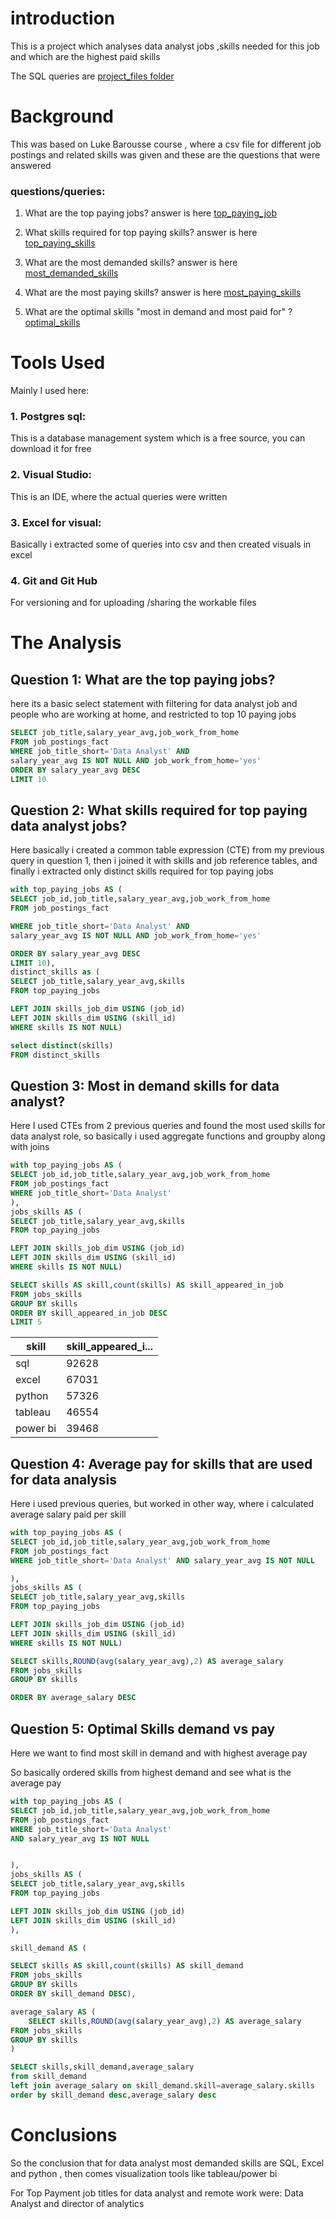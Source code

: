 # introduction

This is a project which analyses data analyst jobs ,skills needed for this job and which are the highest paid skills

The SQL queries are [project_files folder](/project_files/)

# Background

This was based on Luke Barousse course , where a csv file for different job postings and related skills was given
and these are the questions that were answered 

### questions/queries:
1. What are the top paying jobs? answer is here [top_paying_job](/project_files/1.top_paying_job.sql/)

2. What skills required for top paying skills? answer is here [top_paying_skills](/project_files/2.%20top_paying_job_skills.sql)

3. What are the most demanded skills? answer is here [most_demanded_skills](/project_files/3.%20most_indemand_skills.sql)

4. What are the most paying skills? answer is here [most_paying_skills](/project_files/4.%20top_paying_skills.sql)

5. What are the optimal skills "most in demand and most paid for" ? [optimal_skills](/project_files/5.optimal_skills.sql)

# Tools Used

Mainly I used here:

### **1. Postgres sql:**

This is a database management system which is a free source, you can download it for free

### **2. Visual Studio:**

This is an IDE, where the actual queries were written

### **3. Excel for visual:**

Basically i extracted some of queries into csv and then created visuals in excel

### **4. Git and Git Hub**

For versioning and for uploading /sharing the workable files

# The Analysis

## Question 1: What are the top paying jobs?

here its a basic select statement with filtering for data analyst job and people who are working at home, and restricted to top 10 paying jobs

```sql
SELECT job_title,salary_year_avg,job_work_from_home
FROM job_postings_fact
WHERE job_title_short='Data Analyst' AND 
salary_year_avg IS NOT NULL AND job_work_from_home='yes'
ORDER BY salary_year_avg DESC
LIMIT 10 

```
## Question 2: What skills required for top paying data analyst jobs?

Here basically i created a common table expression (CTE) from my previous query in question 1, then i joined it with skills and job reference tables, and finally i extracted only distinct skills required for top paying jobs

``` sql
with top_paying_jobs AS (
SELECT job_id,job_title,salary_year_avg,job_work_from_home
FROM job_postings_fact

WHERE job_title_short='Data Analyst' AND 
salary_year_avg IS NOT NULL AND job_work_from_home='yes'

ORDER BY salary_year_avg DESC
LIMIT 10),
distinct_skills as (
SELECT job_title,salary_year_avg,skills
FROM top_paying_jobs

LEFT JOIN skills_job_dim USING (job_id)
LEFT JOIN skills_dim USING (skill_id)
WHERE skills IS NOT NULL)

select distinct(skills)
FROM distinct_skills

```

## Question 3: Most in demand skills for data analyst?

Here I used CTEs from 2 previous queries and found the most used skills for data analyst role, so basically i used aggregate functions and groupby along with joins

``` sql
with top_paying_jobs AS (
SELECT job_id,job_title,salary_year_avg,job_work_from_home
FROM job_postings_fact
WHERE job_title_short='Data Analyst'
),
jobs_skills AS (
SELECT job_title,salary_year_avg,skills
FROM top_paying_jobs

LEFT JOIN skills_job_dim USING (job_id)
LEFT JOIN skills_dim USING (skill_id)
WHERE skills IS NOT NULL)

SELECT skills AS skill,count(skills) AS skill_appeared_in_job
FROM jobs_skills
GROUP BY skills
ORDER BY skill_appeared_in_job DESC
LIMIT 5
```
| skill   | skill_appeared_i... |
|---------|---------------------|
| sql     | 92628               |
| excel   | 67031               |
| python  | 57326               |
| tableau | 46554               |
| power bi| 39468               |

## Question 4: Average pay for skills that are used for data analysis

Here i used previous queries, but worked in other way, where i calculated average salary paid per skill

``` sql
with top_paying_jobs AS (
SELECT job_id,job_title,salary_year_avg,job_work_from_home
FROM job_postings_fact
WHERE job_title_short='Data Analyst' AND salary_year_avg IS NOT NULL

),
jobs_skills AS (
SELECT job_title,salary_year_avg,skills
FROM top_paying_jobs

LEFT JOIN skills_job_dim USING (job_id)
LEFT JOIN skills_dim USING (skill_id)
WHERE skills IS NOT NULL)

SELECT skills,ROUND(avg(salary_year_avg),2) AS average_salary
FROM jobs_skills
GROUP BY skills

ORDER BY average_salary DESC
```

## Question 5: Optimal Skills demand vs pay

Here we want to find most skill in demand and with highest average pay

So basically ordered skills from highest demand and see what is the average pay

``` sql
with top_paying_jobs AS (
SELECT job_id,job_title,salary_year_avg,job_work_from_home
FROM job_postings_fact
WHERE job_title_short='Data Analyst'
AND salary_year_avg IS NOT NULL


),
jobs_skills AS (
SELECT job_title,salary_year_avg,skills
FROM top_paying_jobs

LEFT JOIN skills_job_dim USING (job_id)
LEFT JOIN skills_dim USING (skill_id)
),

skill_demand AS (

SELECT skills AS skill,count(skills) AS skill_demand
FROM jobs_skills
GROUP BY skills
ORDER BY skill_demand DESC),

average_salary AS (
    SELECT skills,ROUND(avg(salary_year_avg),2) AS average_salary
FROM jobs_skills
GROUP BY skills
)

SELECT skills,skill_demand,average_salary
from skill_demand
left join average_salary on skill_demand.skill=average_salary.skills
order by skill_demand desc,average_salary desc

```

# Conclusions

So the conclusion that for data analyst most demanded skills are SQL, Excel and python , then comes visualization tools like tableau/power bi

For Top Payment job titles for data analyst and remote work were:
Data Analyst and director of analytics












